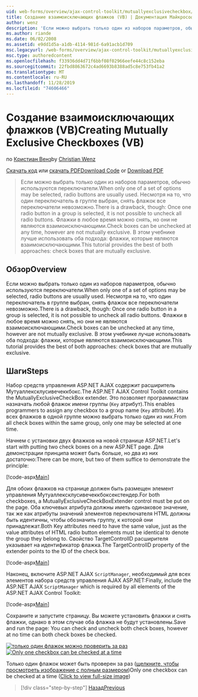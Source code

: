 ```yaml
---
uid: web-forms/overview/ajax-control-toolkit/mutuallyexclusivecheckbox/creating-mutually-exclusive-checkboxes-vb
title: Создание взаимоисключающих флажков (VB) | Документация Майкрософт
author: wenz
description: 'Если можно выбрать только один из наборов параметров, обычно используются переключатели. Однако существует недостаток: один переключатель в группе,...'
ms.author: riande
ms.date: 06/02/2008
ms.assetid: e9dd1d5a-a1db-4114-981d-6a91acb1d709
msc.legacyurl: /web-forms/overview/ajax-control-toolkit/mutuallyexclusivecheckbox/creating-mutually-exclusive-checkboxes-vb
msc.type: authoredcontent
ms.openlocfilehash: f33936dd4d71f6bbf08f02966eefe44c8c152eba
ms.sourcegitcommit: 22fbd8863672c4ad6693b8388ad5c8e753fb41a2
ms.translationtype: MT
ms.contentlocale: ru-RU
ms.lasthandoff: 11/28/2019
ms.locfileid: "74606466"
---
```

# <a name="creating-mutually-exclusive-checkboxes-vb"></a><span data-ttu-id="2948f-104">Создание взаимоисключающих флажков (VB)</span><span class="sxs-lookup"><span data-stu-id="2948f-104">Creating Mutually Exclusive Checkboxes (VB)</span></span>

<span data-ttu-id="2948f-105">по [Кристиан Венз](https://github.com/wenz)</span><span class="sxs-lookup"><span data-stu-id="2948f-105">by [Christian Wenz](https://github.com/wenz)</span></span>

<span data-ttu-id="2948f-106">[Скачать код](https://download.microsoft.com/download/9/3/f/93f8daea-bebd-4821-833b-95205389c7d0/MutuallyExclusiveCheckBox0.vb.zip) или [скачать PDF](https://download.microsoft.com/download/b/6/a/b6ae89ee-df69-4c87-9bfb-ad1eb2b23373/mutuallyexclusivecheckbox0VB.pdf)</span><span class="sxs-lookup"><span data-stu-id="2948f-106">[Download Code](https://download.microsoft.com/download/9/3/f/93f8daea-bebd-4821-833b-95205389c7d0/MutuallyExclusiveCheckBox0.vb.zip) or [Download PDF](https://download.microsoft.com/download/b/6/a/b6ae89ee-df69-4c87-9bfb-ad1eb2b23373/mutuallyexclusivecheckbox0VB.pdf)</span></span>

> <span data-ttu-id="2948f-107">Если можно выбрать только один из наборов параметров, обычно используются переключатели.</span><span class="sxs-lookup"><span data-stu-id="2948f-107">When only one of a set of options may be selected, radio buttons are usually used.</span></span> <span data-ttu-id="2948f-108">Несмотря на то, что один переключатель в группе выбран, снять флажок все переключатели невозможно.</span><span class="sxs-lookup"><span data-stu-id="2948f-108">There is a drawback, though: Once one radio button in a group is selected, it is not possible to uncheck all radio buttons.</span></span> <span data-ttu-id="2948f-109">Флажки в любое время можно снять, но они не являются взаимоисключающими.</span><span class="sxs-lookup"><span data-stu-id="2948f-109">Check boxes can be unchecked at any time, however are not mutually exclusive.</span></span> <span data-ttu-id="2948f-110">В этом учебнике лучше использовать оба подхода: флажки, которые являются взаимоисключающими.</span><span class="sxs-lookup"><span data-stu-id="2948f-110">This tutorial provides the best of both approaches: check boxes that are mutually exclusive.</span></span>

## <a name="overview"></a><span data-ttu-id="2948f-111">Обзор</span><span class="sxs-lookup"><span data-stu-id="2948f-111">Overview</span></span>

<span data-ttu-id="2948f-112">Если можно выбрать только один из наборов параметров, обычно используются переключатели.</span><span class="sxs-lookup"><span data-stu-id="2948f-112">When only one of a set of options may be selected, radio buttons are usually used.</span></span> <span data-ttu-id="2948f-113">Несмотря на то, что один переключатель в группе выбран, снять флажок все переключатели невозможно.</span><span class="sxs-lookup"><span data-stu-id="2948f-113">There is a drawback, though: Once one radio button in a group is selected, it is not possible to uncheck all radio buttons.</span></span> <span data-ttu-id="2948f-114">Флажки в любое время можно снять, но они не являются взаимоисключающими.</span><span class="sxs-lookup"><span data-stu-id="2948f-114">Check boxes can be unchecked at any time, however are not mutually exclusive.</span></span> <span data-ttu-id="2948f-115">В этом учебнике лучше использовать оба подхода: флажки, которые являются взаимоисключающими.</span><span class="sxs-lookup"><span data-stu-id="2948f-115">This tutorial provides the best of both approaches: check boxes that are mutually exclusive.</span></span>

## <a name="steps"></a><span data-ttu-id="2948f-116">Шаги</span><span class="sxs-lookup"><span data-stu-id="2948f-116">Steps</span></span>

<span data-ttu-id="2948f-117">Набор средств управления ASP.NET AJAX содержит расширитель Мутуаллексклусивечеккбокс.</span><span class="sxs-lookup"><span data-stu-id="2948f-117">The ASP.NET AJAX Control Toolkit contains the MutuallyExclusiveCheckBox extender.</span></span> <span data-ttu-id="2948f-118">Это позволяет программистам назначать любой флажок имени группы (`Key` атрибут).</span><span class="sxs-lookup"><span data-stu-id="2948f-118">This enables programmers to assign any checkbox to a group name (`Key` attribute).</span></span> <span data-ttu-id="2948f-119">Из всех флажков в одной группе можно выбрать только один из них.</span><span class="sxs-lookup"><span data-stu-id="2948f-119">From all check boxes within the same group, only one may be selected at one time.</span></span>

<span data-ttu-id="2948f-120">Начнем с установки двух флажков на новой странице ASP.NET.</span><span class="sxs-lookup"><span data-stu-id="2948f-120">Let's start with putting two check boxes on a new ASP.NET page.</span></span> <span data-ttu-id="2948f-121">Для демонстрации принципа может быть больше, но два из них достаточно:</span><span class="sxs-lookup"><span data-stu-id="2948f-121">There can be more, but two of them suffice to demonstrate the principle:</span></span>

[!code-aspx[Main](creating-mutually-exclusive-checkboxes-vb/samples/sample1.aspx)]

<span data-ttu-id="2948f-122">Для обоих флажков на странице должен быть размещен элемент управления Мутуаллексклусивечеккбоксекстендер.</span><span class="sxs-lookup"><span data-stu-id="2948f-122">For both checkboxes, a MutuallyExclusiveCheckBoxExtender control must be put on the page.</span></span> <span data-ttu-id="2948f-123">Оба ключевых атрибута должны иметь одинаковое значение, так же как атрибуты значений элементов переключателя HTML должны быть идентичны, чтобы обозначить группу, к которой они принадлежат.</span><span class="sxs-lookup"><span data-stu-id="2948f-123">Both Key attributes need to have the same value, just as the value attributes of HTML radio button elements must be identical to denote the group they belong to.</span></span> <span data-ttu-id="2948f-124">Свойство TargetControlID расширителя указывает на идентификатор флажка.</span><span class="sxs-lookup"><span data-stu-id="2948f-124">The TargetControlID property of the extender points to the ID of the check box.</span></span>

[!code-aspx[Main](creating-mutually-exclusive-checkboxes-vb/samples/sample2.aspx)]

<span data-ttu-id="2948f-125">Наконец, включите ASP.NET AJAX `ScriptManager`, необходимый для всех элементов набора средств управления AJAX ASP.NET:</span><span class="sxs-lookup"><span data-stu-id="2948f-125">Finally, include the ASP.NET AJAX `ScriptManager` which is required by all elements of the ASP.NET AJAX Control Toolkit:</span></span>

[!code-aspx[Main](creating-mutually-exclusive-checkboxes-vb/samples/sample3.aspx)]

<span data-ttu-id="2948f-126">Сохраните и запустите страницу. Вы можете установить флажки и снять флажки, однако в этом случае оба флажка не будут установлены.</span><span class="sxs-lookup"><span data-stu-id="2948f-126">Save and run the page: You can check and uncheck both check boxes, however at no time can both check boxes be checked.</span></span>

<span data-ttu-id="2948f-127">[![только один флажок можно проверить за раз](creating-mutually-exclusive-checkboxes-vb/_static/image2.png)](creating-mutually-exclusive-checkboxes-vb/_static/image1.png)</span><span class="sxs-lookup"><span data-stu-id="2948f-127">[![Only one checkbox can be checked at a time](creating-mutually-exclusive-checkboxes-vb/_static/image2.png)](creating-mutually-exclusive-checkboxes-vb/_static/image1.png)</span></span>

<span data-ttu-id="2948f-128">Только один флажок может быть проверен за раз ([щелкните, чтобы просмотреть изображение с полным размером](creating-mutually-exclusive-checkboxes-vb/_static/image3.png))</span><span class="sxs-lookup"><span data-stu-id="2948f-128">Only one checkbox can be checked at a time ([Click to view full-size image](creating-mutually-exclusive-checkboxes-vb/_static/image3.png))</span></span>

> [!div class="step-by-step"]
> [<span data-ttu-id="2948f-129">Назад</span><span class="sxs-lookup"><span data-stu-id="2948f-129">Previous</span></span>](creating-mutually-exclusive-checkboxes-cs.md)
